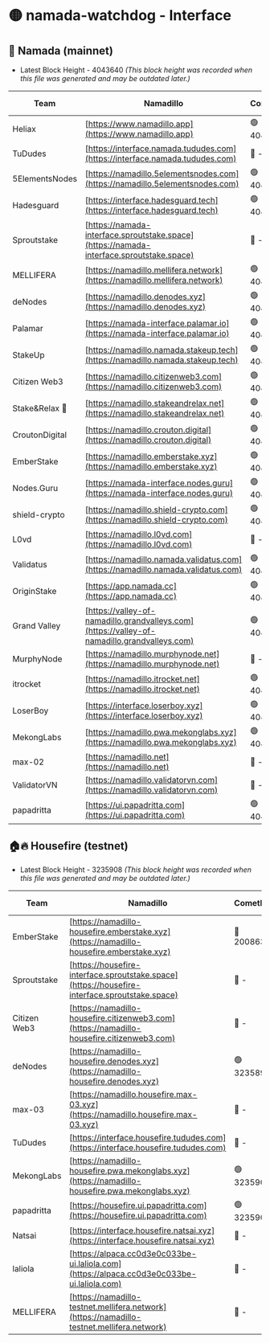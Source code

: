 # 🟡 namada-watchdog - Interface

## 🚀 Namada (mainnet)
- Latest Block Height - 4043640 *(This block height was recorded when this file was generated and may be outdated later.)*

| Team | Namadillo | CometBFT | Indexer | MASP Indexer |
|-|-|-|-|-|
| Heliax | [https://www.namadillo.app](https://www.namadillo.app) | 🟢 4043589 | 🟢 4043589 | 🟢 4043562 |
| TuDudes | [https://interface.namada.tududes.com](https://interface.namada.tududes.com) | 🔴 - | 🔴 - | 🔴 - |
| 5ElementsNodes | [https://namadillo.5elementsnodes.com](https://namadillo.5elementsnodes.com) | 🟢 4043595 | 🟢 4043594 | 🟢 4043562 |
| Hadesguard | [https://interface.hadesguard.tech](https://interface.hadesguard.tech) | 🟢 4043595 | 🔴 - | 🔴 - |
| Sproutstake | [https://namada-interface.sproutstake.space](https://namada-interface.sproutstake.space) | 🔴 - | 🔴 3738134 | 🔴 - |
| MELLIFERA | [https://namadillo.mellifera.network](https://namadillo.mellifera.network) | 🟢 4043610 | 🟢 4043610 | 🔴 3765769 |
| deNodes | [https://namadillo.denodes.xyz](https://namadillo.denodes.xyz) | 🟢 4043611 | 🟢 4043611 | 🟢 4043562 |
| Palamar | [https://namada-interface.palamar.io](https://namada-interface.palamar.io) | 🟢 4043611 | 🟢 4043611 | 🟢 4043562 |
| StakeUp | [https://namadillo.namada.stakeup.tech](https://namadillo.namada.stakeup.tech) | 🟢 4043612 | 🟢 4043612 | 🟢 4043562 |
| Citizen Web3 | [https://namadillo.citizenweb3.com](https://namadillo.citizenweb3.com) | 🟢 4043613 | 🔴 4007897 | 🔴 4007895 |
| Stake&Relax 🦥 | [https://namadillo.stakeandrelax.net](https://namadillo.stakeandrelax.net) | 🟢 4043613 | 🟢 4043613 | 🔴 3765769 |
| CroutonDigital | [https://namadillo.crouton.digital](https://namadillo.crouton.digital) | 🟢 4043614 | 🟢 4043614 | 🟢 4043562 |
| EmberStake | [https://namadillo.emberstake.xyz](https://namadillo.emberstake.xyz) | 🟢 4043614 | 🟢 4043614 | 🟢 4043562 |
| Nodes.Guru | [https://namada-interface.nodes.guru](https://namada-interface.nodes.guru) | 🟢 4043615 | 🟢 4043615 | 🟢 4043562 |
| shield-crypto | [https://namadillo.shield-crypto.com](https://namadillo.shield-crypto.com) | 🟢 4043615 | 🔴 4041771 | 🟢 4043562 |
| L0vd | [https://namadillo.l0vd.com](https://namadillo.l0vd.com) | 🔴 - | 🔴 - | 🔴 - |
| Validatus | [https://namadillo.namada.validatus.com](https://namadillo.namada.validatus.com) | 🟢 4043618 | 🟢 4043618 | 🔴 3819812 |
| OriginStake | [https://app.namada.cc](https://app.namada.cc) | 🟢 4043619 | 🔴 - | 🔴 - |
| Grand Valley | [https://valley-of-namadillo.grandvalleys.com](https://valley-of-namadillo.grandvalleys.com) | 🟢 4043631 | 🟢 4043631 | 🟢 4043562 |
| MurphyNode | [https://namadillo.murphynode.net](https://namadillo.murphynode.net) | 🔴 - | 🔴 - | 🔴 - |
| itrocket | [https://namadillo.itrocket.net](https://namadillo.itrocket.net) | 🟢 4043633 | 🟢 4043633 | 🟢 4043562 |
| LoserBoy | [https://interface.loserboy.xyz](https://interface.loserboy.xyz) | 🟢 4043634 | 🟢 4043634 | 🟢 4043562 |
| MekongLabs | [https://namadillo.pwa.mekonglabs.xyz](https://namadillo.pwa.mekonglabs.xyz) | 🟢 4043634 | 🟢 4043634 | 🟢 4043562 |
| max-02 | [https://namadillo.net](https://namadillo.net) | 🔴 - | 🔴 - | 🔴 - |
| ValidatorVN | [https://namadillo.validatorvn.com](https://namadillo.validatorvn.com) | 🔴 - | 🔴 - | 🔴 - |
| papadritta | [https://ui.papadritta.com](https://ui.papadritta.com) | 🟢 4043640 | 🟢 4043640 | 🟢 4043640 |

## 🏠🔥 Housefire (testnet)
- Latest Block Height - 3235908 *(This block height was recorded when this file was generated and may be outdated later.)*

| Team | Namadillo | CometBFT | Indexer | MASP Indexer |
|-|-|-|-|-|
| EmberStake | [https://namadillo-housefire.emberstake.xyz](https://namadillo-housefire.emberstake.xyz) | 🔴 2008636 | 🔴 - | 🔴 - |
| Sproutstake | [https://housefire-interface.sproutstake.space](https://housefire-interface.sproutstake.space) | 🔴 - | 🔴 - | 🔴 - |
| Citizen Web3 | [https://namadillo-housefire.citizenweb3.com](https://namadillo-housefire.citizenweb3.com) | 🔴 - | 🔴 - | 🔴 - |
| deNodes | [https://namadillo-housefire.denodes.xyz](https://namadillo-housefire.denodes.xyz) | 🟢 3235897 | 🟢 3235897 | 🔴 3231566 |
| max-03 | [https://namadillo.housefire.max-03.xyz](https://namadillo.housefire.max-03.xyz) | 🔴 - | 🔴 - | 🔴 - |
| TuDudes | [https://interface.housefire.tududes.com](https://interface.housefire.tududes.com) | 🔴 - | 🔴 - | 🔴 - |
| MekongLabs | [https://namadillo-housefire.pwa.mekonglabs.xyz](https://namadillo-housefire.pwa.mekonglabs.xyz) | 🟢 3235907 | 🟢 3235907 | 🔴 3231566 |
| papadritta | [https://housefire.ui.papadritta.com](https://housefire.ui.papadritta.com) | 🟢 3235908 | 🟢 3235908 | 🟢 3235907 |
| Natsai | [https://interface.housefire.natsai.xyz](https://interface.housefire.natsai.xyz) | 🔴 - | 🔴 - | 🔴 - |
| laliola | [https://alpaca.cc0d3e0c033be-ui.laliola.com](https://alpaca.cc0d3e0c033be-ui.laliola.com) | 🔴 - | 🔴 - | 🔴 - |
| MELLIFERA | [https://namadillo-testnet.mellifera.network](https://namadillo-testnet.mellifera.network) | 🔴 - | 🔴 2778001 | 🔴 2607259 |

